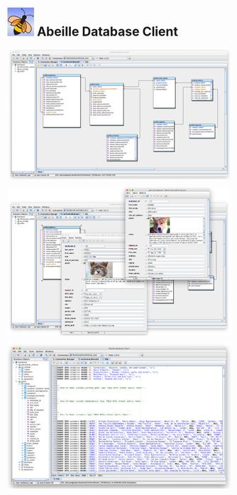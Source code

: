 # ![Abeille Db](https://raw.githubusercontent.com/jeff-tassin/abeilledb/master/assets/resources/images/bee.png) Abeille Database Client

![Modeler](https://raw.githubusercontent.com/jeff-tassin/abeilledb/master/assets/resources/screenshots/screenshot1.png)

![Data Browser](https://raw.githubusercontent.com/jeff-tassin/abeilledb/master/assets/resources/screenshots/screenshot2.png)

![SQL](https://raw.githubusercontent.com/jeff-tassin/abeilledb/master/assets/resources/screenshots/screenshot3.png)
